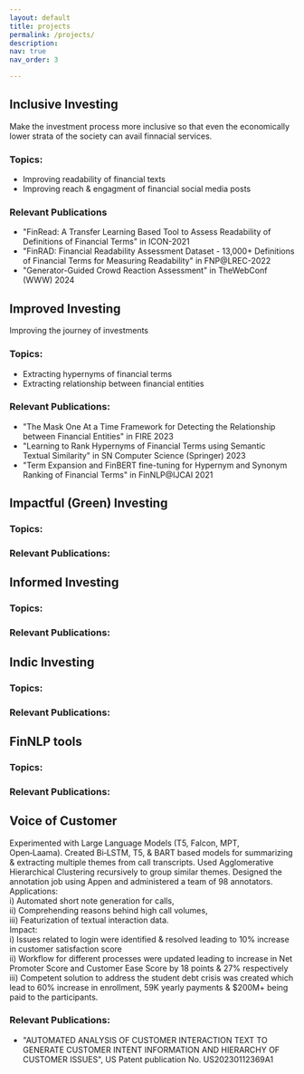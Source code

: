 ```yaml
---
layout: default
title: projects
permalink: /projects/
description: 
nav: true
nav_order: 3

---
```


## Inclusive Investing
Make the investment process more inclusive so that even the economically lower strata of the society can avail finnacial services. <br>

### Topics: 
- Improving readability of financial texts 
- Improving reach & engagment of financial social media posts

### Relevant Publications
- "FinRead: A Transfer Learning Based Tool to Assess Readability of Definitions of Financial Terms" in ICON-2021
- "FinRAD: Financial Readability Assessment Dataset - 13,000+ Definitions of Financial Terms for Measuring Readability" in FNP@LREC-2022
- "Generator-Guided Crowd Reaction Assessment" in TheWebConf (WWW) 2024


## Improved Investing
Improving the journey of investments

### Topics:
- Extracting hypernyms of financial terms
- Extracting relationship between financial entities

### Relevant Publications: 
- "The Mask One At a Time Framework for Detecting the Relationship between Financial Entities" in FIRE 2023
- "Learning to Rank Hypernyms of Financial Terms using Semantic Textual Similarity" in SN Computer Science (Springer) 2023
- "Term Expansion and FinBERT fine-tuning for Hypernym and Synonym Ranking of Financial Terms" in FinNLP@IJCAI 2021


## Impactful (Green) Investing


### Topics:


### Relevant Publications: 



## Informed Investing
### Topics:
### Relevant Publications: 


## Indic Investing
### Topics:
### Relevant Publications: 


## FinNLP tools
### Topics:
### Relevant Publications: 


## Voice of Customer
Experimented with Large Language Models (T5, Falcon, MPT, Open‑Laama). Created Bi‑LSTM, T5, & BART based models for summarizing &
extracting multiple themes from call transcripts. Used Agglomerative Hierarchical Clustering recursively to group similar themes. Designed
the annotation job using Appen and administered a team of 98 annotators. <br>
Applications: <br>
i) Automated short note generation for calls, <br>
ii) Comprehending reasons behind high call volumes, <br>
iii) Featurization of textual interaction data. <br>
Impact: <br>
i) Issues related to login were identified & resolved leading to 10% increase in customer satisfaction score <br>
ii) Workflow for different processes were updated leading to increase in Net Promoter Score and Customer Ease Score by 18 points & 27% respectively <br>
iii) Competent solution to address the student debt crisis was created which lead to 60% increase in enrollment, 59K yearly payments & $200M+ being paid to the participants. <br>
### Relevant Publications: 
- "AUTOMATED ANALYSIS OF CUSTOMER INTERACTION TEXT TO GENERATE CUSTOMER INTENT INFORMATION AND HIERARCHY OF CUSTOMER ISSUES", US Patent publication No. US20230112369A1 
